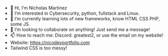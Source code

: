 - 👋 Hi, I’m Nicholas Martinez
- 👀 I’m interested in Cybersecurity, python, fullstack and Linux.
- 🌱 I’m currently learning lots of new frameworks, know HTML CSS PHP, some JS.
- 💞️ I’m looking to collaborate on anything! Just send me a message!
- 📫 How to reach me: Discord: greatest2, or use the email on my website!
- Website: https://nicodevportfolio.com
- Tailwind CSS is too messy!

<!---
Glax1A/Glax1A is a ✨ special ✨ repository because its `README.md` (this file) appears on your GitHub profile.
You can click the Preview link to take a look at your changes.
--->
